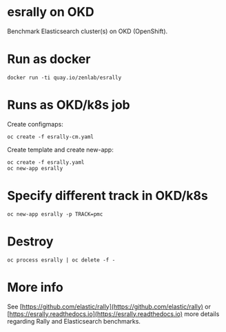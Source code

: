# esrally on OKD

Benchmark Elasticsearch cluster(s) on OKD (OpenShift).

# Run as docker
```
docker run -ti quay.io/zenlab/esrally
```

# Runs as OKD/k8s job
Create configmaps:
```
oc create -f esrally-cm.yaml
```

Create template and create new-app:
```
oc create -f esrally.yaml
oc new-app esrally
```

# Specify different track in OKD/k8s
```
oc new-app esrally -p TRACK=pmc
```

# Destroy
```
oc process esrally | oc delete -f -
```

# More info

See [https://github.com/elastic/rally](https://github.com/elastic/rally) or [https://esrally.readthedocs.io](https://esrally.readthedocs.io) more details regarding Rally and Elasticsearch benchmarks.
